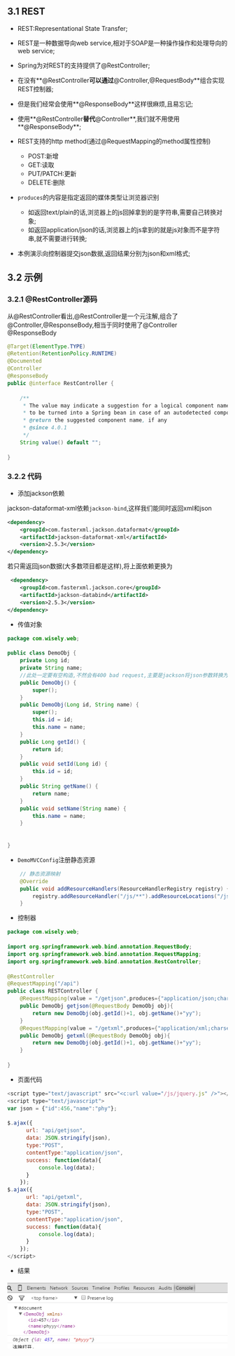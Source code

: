 ## 3.1 REST
- REST:Representational State Transfer;
- REST是一种数据导向web service,相对于SOAP是一种操作操作和处理导向的web service;
- Spring为对REST的支持提供了@RestController;
 - 在没有**@RestController**可以通过**@Controller,@RequestBody**组合实现REST控制器;
 - 但是我们经常会使用**@ResponseBody**这样很麻烦,且易忘记;
 - 使用**@RestController**替代**@Controller**,我们就不用使用**@ResponseBody**;
- REST支持的http method(通过@RequestMapping的method属性控制)
  - POST:新增
  - GET:读取
  - PUT/PATCH:更新
  - DELETE:删除
- `produces`的内容是指定返回的媒体类型让浏览器识别
  - 如返回text/plain的话,浏览器上的js回掉拿到的是字符串,需要自己转换对象;
  - 如返回application/json的话,浏览器上的js拿到的就是js对象而不是字符串,就不需要进行转换;

- 本例演示向控制器提交json数据,返回结果分别为json和xml格式;

## 3.2 示例

### 3.2.1 @RestController源码

从@RestController看出,@RestController是一个元注解,组合了@Controller,@ResponseBody,相当于同时使用了@Controller
@ResponseBody

```java
@Target(ElementType.TYPE)
@Retention(RetentionPolicy.RUNTIME)
@Documented
@Controller
@ResponseBody
public @interface RestController {

	/**
	 * The value may indicate a suggestion for a logical component name,
	 * to be turned into a Spring bean in case of an autodetected component.
	 * @return the suggested component name, if any
	 * @since 4.0.1
	 */
	String value() default "";

}
```

### 3.2.2 代码

- 添加jackson依赖

jackson-dataformat-xml依赖`jackson-bind`,这样我们能同时返回xml和json

```xml
<dependency>
    <groupId>com.fasterxml.jackson.dataformat</groupId>
    <artifactId>jackson-dataformat-xml</artifactId>
    <version>2.5.3</version>
</dependency>
```
 若只需返回json数据(大多数项目都是这样),将上面依赖更换为
```xml
 <dependency>
    <groupId>com.fasterxml.jackson.core</groupId>
    <artifactId>jackson-databind</artifactId>
    <version>2.5.3</version>
</dependency>
```

- 传值对象

```java
package com.wisely.web;

public class DemoObj {
	private Long id;
	private String name;
    //此处一定要有空构造,不然会有400 bad request,主要是jackson将json参数转换为对象需要
	public DemoObj() {
		super();
	}
	public DemoObj(Long id, String name) {
		super();
		this.id = id;
		this.name = name;
	}
	public Long getId() {
		return id;
	}
	public void setId(Long id) {
		this.id = id;
	}
	public String getName() {
		return name;
	}
	public void setName(String name) {
		this.name = name;
	}


}
```
- `DemoMVCConfig`注册静态资源

```java
	// 静态资源映射
	@Override
	public void addResourceHandlers(ResourceHandlerRegistry registry) {
		registry.addResourceHandler("/js/**").addResourceLocations("/js/");
	}
```

- 控制器

```java
package com.wisely.web;

import org.springframework.web.bind.annotation.RequestBody;
import org.springframework.web.bind.annotation.RequestMapping;
import org.springframework.web.bind.annotation.RestController;

@RestController
@RequestMapping("/api")
public class RESTController {
	@RequestMapping(value = "/getjson",produces={"application/json;charset=UTF-8"})
	public DemoObj getjson(@RequestBody DemoObj obj){
		return new DemoObj(obj.getId()+1, obj.getName()+"yy");
	}
	@RequestMapping(value = "/getxml",produces={"application/xml;charset=UTF-8"})
	public DemoObj getxml(@RequestBody DemoObj obj){
		return new DemoObj(obj.getId()+1, obj.getName()+"yy");
	}

}

```

- 页面代码

```javascript
<script type="text/javascript" src="<c:url value="/js/jquery.js" />"></script>
<script type="text/javascript">
var json = {"id":456,"name":"phy"};

$.ajax({
	  url: "api/getjson",
	  data: JSON.stringify(json),
	  type:"POST",
	  contentType:"application/json",
	  success: function(data){
		  console.log(data);
	  }
	});
$.ajax({
	  url: "api/getxml",
	  data: JSON.stringify(json),
	  type:"POST",
	  contentType:"application/json",
	  success: function(data){
		  console.log(data);
	  }
	});
</script>
```

- 结果

![](resources/6-1.jpg)
